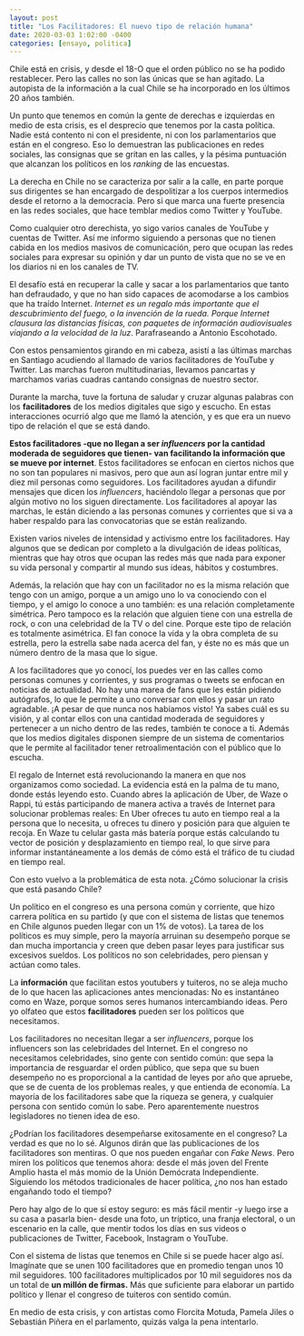 ```yaml
---
layout: post
title: "Los Facilitadores: El nuevo tipo de relación humana"
date: 2020-03-03 1:02:00 -0400
categories: [ensayo, politica]
---
```


<!-- Chile está en crisis. A partir de un alza de 30 pesos en la tarifa del metro,
los estudiantes comenzaron a evadir el pasaje el 18 de octubre de 2019. Desde
entonces, en el país no ha cesado el movimiento en las calles. Desde destrucción
de bienes públicos, hasta manifestaciones a favor de una nueva constitución y
otros en contra. -->

Chile está en crisis, y desde el 18-O que el orden público no se ha podido restablecer.
Pero las calles no son las únicas que se han agitado. La autopista de la información a la
cual Chile se ha incorporado en los últimos 20 años también.

Un punto que tenemos en común la gente de derechas e izquierdas en medio de esta crisis, es el desprecio
que tenemos por la casta política.
Nadie está contento ni con el presidente, ni con los parlamentarios que están en el congreso. Eso lo 
demuestran las publicaciones en redes sociales, las consignas que se gritan en las calles, y la pésima
puntuación que alcanzan los políticos en los *ranking* de las encuestas.

<!-- Pero en política lo que en realidad vale es quien controla la calle: quién está en los colegios,
en las universidades, en los sindicatos, en las barras bravas, etc. Ahí es donde domina
la izquierda y la social democracia pero en menor medida. -->

La derecha en Chile no se caracteriza por salir a la calle, en parte porque sus dirigentes se han encargado de
despolitizar a los cuerpos intermedios desde el retorno a la democracia. Pero si que marca una
fuerte presencia en las redes sociales, que hace temblar medios como Twitter y YouTube.

Como cualquier otro derechista, yo sigo varios canales de YouTube y cuentas de Twitter.
Así me informo siguiendo a personas que no tienen cabida en los medios masivos de comunicación,
pero que ocupan las redes sociales para expresar su opinión y dar un punto de vista que
no se ve en los diarios ni en los canales de TV.

El desafío está en recuperar la calle y sacar a los parlamentarios que tanto han defraudado, y que no han sido capaces de
acomodarse a los cambios que ha traído Internet. *Internet es un regalo más importante que el descubrimiento del fuego, o la invención de la rueda. Porque Internet clausura las distancias físicas, con paquetes de información audiovisuales viajando a la velocidad de la luz*. Parafraseando a Antonio Escohotado.

Con estos pensamientos girando en mi cabeza, asistí a las últimas marchas en Santiago acudiendo al llamado
de varios facilitadores de YouTube y Twitter. Las marchas fueron multitudinarias, llevamos pancartas y marchamos varias
cuadras cantando consignas de nuestro sector.

Durante la marcha, tuve la fortuna de saludar y cruzar algunas palabras con los **facilitadores** de los medios digitales
que sigo y escucho. En estas interacciones ocurrió algo que me llamó la atención,
y es que era un nuevo tipo de relación el que se está dando.

**Estos facilitadores -que no llegan a ser *influencers* por la cantidad moderada de seguidores que tienen- van facilitando
la información que se mueve por internet**. Estos facilitadores se enfocan en ciertos nichos que no son tan populares ni masivos,
pero que aun así logran juntar entre mil y diez mil personas como seguidores. Los facilitadores ayudan a difundir mensajes que dicen
los *influencers*, haciéndolo llegar a personas que por algún motivo no los siguen directamente. Los facilitadores al
apoyar las marchas, le están diciendo a las personas comunes y corrientes que si va a haber respaldo para las convocatorias que
se están realizando.

Existen varios niveles de intensidad y activismo entre los facilitadores. Hay algunos que se dedican por completo a la divulgación
de ideas políticas, mientras que hay otros que ocupan las redes más que nada para exponer su vida personal y compartir al mundo sus
ideas, hábitos y costumbres.

Además, la relación que hay con un facilitador no es la misma relación que tengo con un amigo,
porque a un amigo uno lo va conociendo con el tiempo, y el amigo
lo conoce a uno también: es una relación completamente simétrica. Pero tampoco es 
la relación que alguien tiene con una estrella de rock, o con una celebridad de la TV o del cine. Porque este tipo
de relación es totalmente asimétrica. El fan conoce la vida y la obra completa de su estrella, pero la estrella
sabe nada acerca del fan, y éste no es más que un número dentro de la masa que lo sigue.
<!-- sabe nada acerca del fan, y éste no es más que un número más dentro de la masa que lo sigue. Es mucho
más difícil entablar una conversación con una celebridad, más allá de que el fan explique como le cambió la vida. -->

A los facilitadores que yo conocí, los puedes ver en las calles
como personas comunes y corrientes, y sus programas o tweets se enfocan en noticias de actualidad. No hay una 
marea de fans que les están pidiendo autógrafos, lo que le permite a uno conversar con ellos y pasar un rato agradable. 
¡A pesar de que nunca nos habíamos visto! Ya sabes cuál es su visión, y al contar ellos con una cantidad
moderada de seguidores y pertenecer a un nicho dentro de las redes, también te conoce a ti. Además que 
los medios digitales disponen siempre de un sistema de comentarios que le permite al facilitador tener retroalimentación
con el público que lo escucha.

El regalo de Internet está revolucionando la manera en que nos organizamos como sociedad. La evidencia está
en la palma de tu mano, donde estás leyendo esto. Cuando abres la aplicación de Uber, de Waze o Rappi, 
tú estás participando de manera activa a través de Internet para solucionar problemas reales: En Uber
ofreces tu auto en tiempo real a la persona que lo necesita, u ofreces tu dinero y posición para que
alguien te recoja. En Waze tu celular gasta más batería porque estás calculando tu vector de posición
y desplazamiento en tiempo real, lo que sirve para informar instantáneamente a los demás de cómo está
el tráfico de tu ciudad en tiempo real.

Con esto vuelvo a la problemática de esta nota. ¿Cómo solucionar la crisis que está pasando Chile?

Un político en el congreso es una persona común y corriente, que hizo carrera política en su partido
(y que con el sistema de listas que tenemos en Chile algunos pueden llegar con un 1% de votos). La tarea
de los políticos es muy simple, pero la mayoría arruinan su desempeño porque se dan
mucha importancia y creen que deben pasar leyes para justificar sus excesivos sueldos. Los políticos
no son celebridades, pero piensan y actúan como tales.

La **información** que facilitan estos youtubers y tuiteros, no se aleja mucho
de lo que hacen las aplicaciones antes mencionadas: No es instantáneo como en Waze, porque somos seres humanos intercambiando
ideas. Pero yo olfateo que estos **facilitadores** pueden ser los políticos que necesitamos.

Los facilitadores no necesitan llegar a ser *influencers*, porque los influencers son las celebridades
del Internet. En el congreso no necesitamos celebridades, sino gente con sentido común: que sepa la importancia
de resguardar el orden público, que sepa que su buen desempeño no es proporcional a la cantidad de leyes por
año que apruebe, que se de cuenta de los problemas reales, y que entienda de economía. La mayoría de los
facilitadores sabe que la riqueza se genera, y cualquier persona con sentido común lo sabe.
Pero aparentemente nuestros legisladores no tienen idea de eso.

¿Podrían los facilitadores desempeñarse exitosamente en el congreso? La verdad es que no lo sé. Algunos dirán
que las publicaciones de los facilitadores son mentiras. O que nos pueden engañar con *Fake News*. Pero
miren los políticos que tenemos ahora: desde el más joven del Frente Amplio hasta el más momio
de la Unión Demócrata Independiente. Siguiendo los métodos tradicionales de hacer política, ¿no nos han estado
engañando todo el tiempo?

Pero hay algo de lo que sí estoy seguro: es más fácil mentir -y luego irse a su casa a pasarla bien-
desde una foto, un tríptico,
una franja electoral, o un escenario en la calle, que mentir todos
los días en sus videos o publicaciones de Twitter, Facebook, Instagram o YouTube.

Con el sistema de listas que tenemos en Chile si se puede hacer algo así. Imagínate que se
unen 100 facilitadores que en promedio tengan unos 10 mil seguidores. 100 facilitadores multiplicados
por 10 mil seguidores nos da un total de **un millón de firmas.** Más que suficiente para elaborar 
un partido político y llenar el congreso de tuiteros con sentido común.

En medio de esta crisis, y con artistas como Florcita Motuda, Pamela Jiles o Sebastián Piñera en el parlamento,
quizás valga la pena intentarlo.




